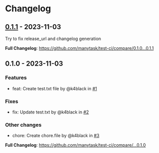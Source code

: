 # Changelog

## [0.1.1](https://github.com/manytask/test-ci/releases/tag/0.1.1) - 2023-11-03

Try to fix release_url and changelog generation

**Full Changelog**: https://github.com/manytask/test-ci/compare/0.1.0...0.1.1

## 0.1.0 - 2023-11-03

### Features

- feat: Create test.txt file by @k4black in [#1](https://github.com/$OWNER/$REPOSITORY/pull/1)

### Fixes

- fix: Update test.txt by @k4black in [#2](https://github.com/$OWNER/$REPOSITORY/pull/2)

### Other changes

- chore: Create chore.file by @k4black in [#3](https://github.com/$OWNER/$REPOSITORY/pull/3)

**Full Changelog**: https://github.com/manytask/test-ci/compare/...0.1.0
